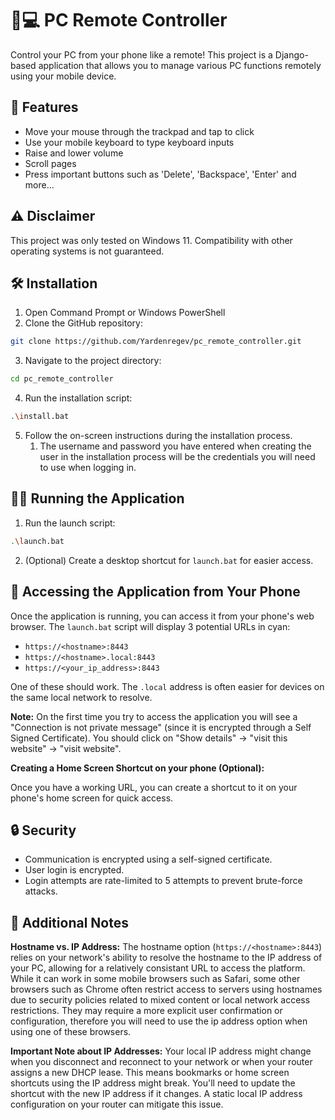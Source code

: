 # 📱💻 PC Remote Controller

Control your PC from your phone like a remote! This project is a Django-based application that allows you to manage various PC functions remotely using your mobile device.

## 🚀 Features
*   Move your mouse through the trackpad and tap to click
*   Use your mobile keyboard to type keyboard inputs
*   Raise and lower volume
*   Scroll pages
*   Press important buttons such as 'Delete', 'Backspace', 'Enter' and more...
  
## ⚠️ Disclaimer
This project was only tested on Windows 11.  Compatibility with other operating systems is not guaranteed.

## 🛠️ Installation
1.  Open Command Prompt or Windows PowerShell
2.  Clone the GitHub repository:
   ```sh
git clone https://github.com/Yardenregev/pc_remote_controller.git
```
3. Navigate to the project directory:
```sh
cd pc_remote_controller
```
4.  Run the installation script:
   ```sh
   .\install.bat
   ```
5.  Follow the on-screen instructions during the installation process.
    1. The username and password you have entered when creating the user in the installation process will be the credentials you will need to use when logging in.

## 🏃‍♂️ Running the Application
1.  Run the launch script:
   ```sh
   .\launch.bat
   ```
2.  (Optional) Create a desktop shortcut for `launch.bat` for easier access.

## 📱 Accessing the Application from Your Phone
Once the application is running, you can access it from your phone's web browser.
The `launch.bat` script will display 3 potential URLs in cyan:

*   `https://<hostname>:8443`
*   `https://<hostname>.local:8443`
*   `https://<your_ip_address>:8443`

One of these should work. The `.local` address is often easier for devices on the same local network to resolve.

**Note:** On the first time you try to access the application you will see a "Connection is not private message" (since it is encrypted through a Self Signed Certificate). You should click on "Show details" -> "visit this website" -> "visit website".

**Creating a Home Screen Shortcut on your phone (Optional):**

Once you have a working URL, you can create a shortcut to it on your phone's home screen for quick access.


## 🔒 Security
*   Communication is encrypted using a self-signed certificate.
*   User login is encrypted.
*   Login attempts are rate-limited to 5 attempts to prevent brute-force attacks.

## 📓 Additional Notes
**Hostname vs. IP Address:**
The hostname option (`https://<hostname>:8443`) relies on your network's ability to resolve the hostname to the IP address of your PC, allowing for a relatively consistant URL to access the platform.
While it can work in some mobile browsers such as Safari, some other browsers such as Chrome often restrict access to servers using hostnames due to security policies related to mixed content or local network access restrictions.
They may require a more explicit user confirmation or configuration, therefore you will need to use the ip address option when using one of these browsers.



**Important Note about IP Addresses:** 
Your local IP address might change when you disconnect and reconnect to your network or when your router assigns a new DHCP lease. This means bookmarks or home screen shortcuts using the IP address might break. You'll need to update the shortcut with the new IP address if it changes.  A static local IP address configuration on your router can mitigate this issue.